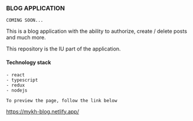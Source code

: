 ### BLOG APPLICATION

``` COMING SOON... ```


This is a blog application with the ability to authorize, create / delete posts and much more. 

This repository is the IU part of the application.

#### Technology stack

``` 
- react
- typescript
- redux
- nodejs
```


```To preview the page, follow the link below```

https://mykh-blog.netlify.app/
